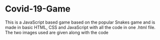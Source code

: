 # Covid-19-Game
This is a JavaScript based game based on the popular Snakes game and is made in basic HTML, CSS and JavaScript with all the code in one .html file. The two images used are given along with the code
